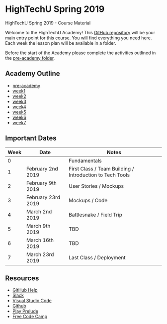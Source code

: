 # HighTechU Spring 2019

HighTechU Spring 2019 - Course Material

Welcome to the HighTechU Academy! This [GitHub repository](https://help.github.com/articles/about-repositories/) will be your main entry point for this course. You will find everything you need here. Each week the lesson plan will be available in a folder.

Before the start of the Academy please complete the activities outlined in the [pre-academy folder](https://github.com/hightechu/hightechu-spring2019/tree/master/pre-academy).

## Academy Outline

* [pre-academy](https://github.com/hightechu/hightechu-spring2019/tree/master/pre-academy)
* [week1](https://github.com/hightechu/hightechu-spring2019/tree/master/week1)
* [week2](https://github.com/hightechu/hightechu-spring2019/tree/master/week2)
* [week3](https://github.com/hightechu/hightechu-spring2019/tree/master/week3)
* [week4](https://github.com/hightechu/hightechu-spring2019/tree/master/week4)
* [week5](https://github.com/hightechu/hightechu-spring2019/tree/master/week5)
* [week6](https://github.com/hightechu/hightechu-spring2019/tree/master/week6)
* [week7](https://github.com/hightechu/hightechu-spring2019/tree/master/week7)

## Important Dates

| Week | Date               | Notes                                                    |
|------|--------------------|----------------------------------------------------------|
| 0    |                    | Fundamentals                                             |
| 1    | February 2nd 2019  | First Class / Team Building / Introduction to Tech Tools |
| 2    | February 9th 2019  | User Stories / Mockups                                   |
| 3    | February 23rd 2019 | Mockups / Code                                           |
| 4    | March 2nd 2019     | Battlesnake / Field Trip                                 |
| 5    | March 9th 2019     | TBD                                                      |
| 6    | March 16th 2019    | TBD                                                      |
| 7    | March 23rd 2019    | Last Class / Deployment                                  |

## Resources

* [GitHub Help](https://help.github.com/)
* [Slack](https://slack.com/)
* [Visual Studio Code](https://code.visualstudio.com/)
* [Github](https://github.com/)
* [Play Prelude](http://www.playprelude.com/)
* [Free Code Camp](https://www.freecodecamp.org/)
